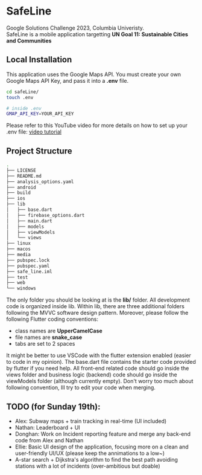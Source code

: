 # SafeLine
Google Solutions Challenge 2023, Columbia Univeristy. <br>
SafeLine is a mobile application targetting <strong>UN Goal 11: Sustainable Cities and Communities</strong>

## Local Installation
This application uses the Google Maps API. You must create your own Google Maps API Key, and pass it into a **.env** file.
```bash
cd safeLine/
touch .env

# inside .env
GMAP_API_KEY=YOUR_API_KEY
```
Please refer to this YouTube video for more details on how to set up your .env file: [video tutorial](https://www.youtube.com/watch?v=LnZyorDeLmQ)

## Project Structure
```bash
.
├── LICENSE
├── README.md
├── analysis_options.yaml
├── android
├── build
├── ios
├── lib
│   ├── base.dart
│   ├── firebase_options.dart
│   ├── main.dart
│   ├── models
│   ├── viewModels
│   └── views
├── linux
├── macos
├── media
├── pubspec.lock
├── pubspec.yaml
├── safe_line.iml
├── test
├── web
└── windows
```
The only folder you should be looking at is the <strong>lib/</strong> folder. All development code is organized inside lib. Within lib, there are three additional folders following the MVVC software design pattern. Moreover, please follow the following Flutter coding conventions:
* class names are <strong>UpperCamelCase</strong>
* file names are <strong>snake_case</strong>
* tabs are set to 2 spaces

It might be better to use VSCode with the flutter extension enabled (easier to code in my opinion). The base.dart file contains the starter code provided by flutter if you need help. All front-end related code should go inside the views folder and business logic (backend)
code should go inside the viewModels folder (although currently empty). Don't worry too much about following convention, Ill try to edit your code when merging.

## TODO (for Sunday 19th):
* Alex: Subway maps + train tracking in real-time (UI included)
* Nathan: Leaderboard + UI 
* Donghan: Work on Incident reporting feature and merge any back-end code from Alex and Nathan
* Ellie: Basic UI design of the application, focusing more on a clean and user-friendly UI/UX (please keep the annimations to a low~)
* A-star search + Dijkstra's algorithm to find the best path avoiding stations with a lot of incidents (over-ambitious but doable)

